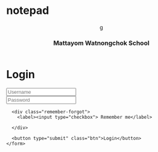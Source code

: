 # notepad
<!DOCTYPE html>
<html lang="en">
<head>
  <meta charset="UTF-8">
  <title>page1</title>
  <link rel="stylesheet" href="style.css">
</head>
<body>
  <header>
    <a href="#" class="logo">g</a>
    <h3>Mattayom Watnongchok School</h3>
  </header>
  <div class="wrapper">
    <form action="">
      <h1>Login</h1>
      <div class="input-box">
        <input type="text" placeholder="Username" required>
      </div>
       <div class="input-box">
        <input type="text" placeholder="Password" required>
      </div>

      <div class="remember-forgot">
        <label><input type="checkbox"> Remember me</label>
        
      </div>

      <button type="submit" class="btn">Login</button>
    </form>
  </div>
    
</body>
</html>

